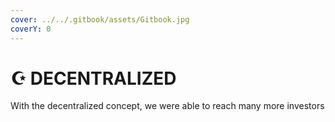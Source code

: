 ```yaml
---
cover: ../../.gitbook/assets/Gitbook.jpg
coverY: 0
---
```


# ☪ DECENTRALIZED

With the decentralized concept, we were able to reach many more investors
